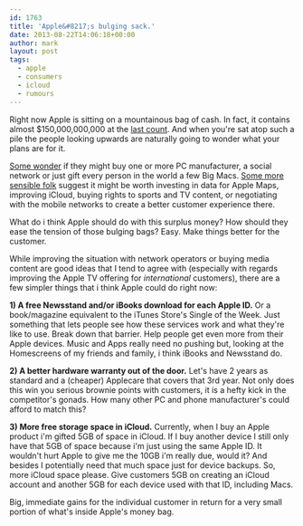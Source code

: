 ```yaml
---
id: 1763
title: 'Apple&#8217;s bulging sack.'
date: 2013-08-22T14:06:18+00:00
author: mark
layout: post
tags:
  - apple
  - consumers
  - icloud
  - rumours
---
```

Right now Apple is sitting on a mountainous bag of cash. In fact, it contains almost $150,000,000,000 at the [last count](http://www.macrumors.com/2013/07/23/apple-reports-q3-2013-quarterly-results-6-9-billion-profit-on-35-3-billion-in-revenue/). And when you're sat atop such a pile the people looking upwards are naturally going to wonder what your plans are for it.

[Some wonder](http://www.businessinsider.com/apple-cash-pile-2013-7) if they might buy one or more PC manufacturer, a social network or just gift every person in the world a few Big Macs. [Some more sensible folk](http://www.slate.com/blogs/moneybox/2013/05/28/market_share_vs_profit.html) suggest it might be worth investing in data for Apple Maps, improving iCloud, buying rights to sports and TV content, or negotiating with the mobile networks to create a better customer experience there.

What do i think Apple should do with this surplus money? How should they ease the tension of those bulging bags? Easy. Make things better for the customer.

While improving the situation with network operators or buying media content are good ideas that I tend to agree with (especially with regards improving the Apple TV offering for _international_ customers), there are a few simpler things that i think Apple could do right now:

**1) A free Newsstand and/or iBooks download for each Apple ID.** Or a book/magazine equivalent to the iTunes Store's Single of the Week. Just something that lets people see how these services work and what they're like to use. Break down that barrier. Help people get even more from their Apple devices. Music and Apps really need no pushing but, looking at the Homescreens of my friends and family, i think iBooks and Newsstand do.

**2) A better hardware warranty out of the door.** Let's have 2 years as standard and a (cheaper) Applecare that covers that 3rd year. Not only does this win you serious brownie points with customers, it is a hefty kick in the competitor's gonads. How many other PC and phone manufacturer's could afford to match this?

**3) More free storage space in iCloud.** Currently, when I buy an Apple product i'm gifted 5GB of space in iCloud. If I buy another device I still only have that 5GB of space because i'm just using the same Apple ID. It wouldn't hurt Apple to give me the 10GB i'm really due, would it? And besides I potentially need that much space just for device backups. So, more iCloud space please. Give customers 5GB on creating an iCloud account and another 5GB for each device used with that ID, including Macs.

Big, immediate gains for the individual customer in return for a very small portion of what's inside Apple's money bag.
